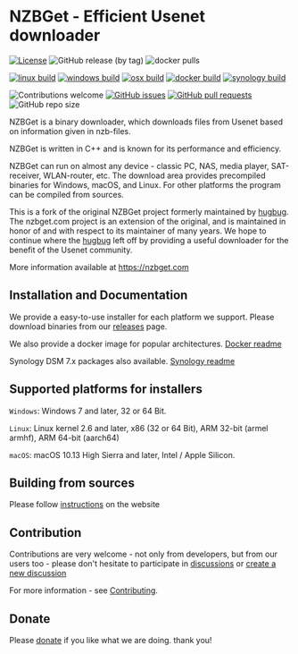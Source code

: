 # NZBGet - Efficient Usenet downloader #

[![License](https://img.shields.io/badge/license-GPL-blue.svg)](http://www.gnu.org/licenses/)
![GitHub release (by tag)](https://img.shields.io/github/downloads/nzbgetcom/nzbget/v22.0/total?label=v22.0)
![docker pulls](https://img.shields.io/docker/pulls/nzbgetcom/nzbget.svg)

[![linux build](https://github.com/nzbgetcom/nzbget/actions/workflows/linux.yml/badge.svg?branch=main)](https://github.com/nzbgetcom/nzbget/actions/workflows/linux.yml)
[![windows build](https://github.com/nzbgetcom/nzbget/actions/workflows/windows.yml/badge.svg?branch=main)](https://github.com/nzbgetcom/nzbget/actions/workflows/windows.yml)
[![osx build](https://github.com/nzbgetcom/nzbget/actions/workflows/osx.yml/badge.svg)](https://github.com/nzbgetcom/nzbget/actions/workflows/osx.yml)
[![docker build](https://github.com/nzbgetcom/nzbget/actions/workflows/docker.yml/badge.svg)](https://github.com/nzbgetcom/nzbget/actions/workflows/docker.yml)
[![synology build](https://github.com/nzbgetcom/nzbget/actions/workflows/synology.yml/badge.svg)](https://github.com/nzbgetcom/nzbget/actions/workflows/synology.yml)


![Contributions welcome](https://img.shields.io/badge/contributions-welcome-blue.svg)
[![GitHub issues](https://img.shields.io/github/issues/nzbgetcom/nzbget)](https://github.com/nzbgetcom/nzbget/issues)
[![GitHub pull requests](https://img.shields.io/github/issues-pr/nzbgetcom/nzbget)](https://github.com/nzbgetcom/nzbget/pulls)
![GitHub repo size](https://img.shields.io/github/repo-size/nzbgetcom/nzbget)


NZBGet is a binary downloader, which downloads files from Usenet
based on information given in nzb-files. 

NZBGet is written in C++ and is known for its performance and efficiency.

NZBGet can run on almost any device - classic PC, NAS, media player, SAT-receiver, WLAN-router, etc.
The download area provides precompiled binaries for Windows, macOS, and Linux. For other platforms the program can be compiled from sources.

This is a fork of the original NZBGet project formerly maintained by [hugbug](https://github.com/hugbug). The nzbget.com project is an extension of the original, and is maintained in honor of and with respect to its maintainer of many years.  We hope to continue where the [hugbug](https://github.com/hugbug) left off by providing a useful downloader for the benefit of the Usenet community.

More information available at https://nzbget.com 

## Installation and Documentation

We provide a easy-to-use installer for each platform we support.
Please download binaries from our [releases](https://github.com/nzbgetcom/nzbget/tags) page.

We also provide a docker image for popular architectures. [Docker readme](docker/README.md)

Synology DSM 7.x packages also available. [Synology readme](synology/README.md)

## Supported platforms for installers

`Windows`: Windows 7 and later, 32 or 64 Bit.

`Linux`: Linux kernel 2.6 and later, x86 (32 or 64 Bit), ARM 32-bit (armel armhf), ARM 64-bit (aarch64)

`macOS`: macOS 10.13 High Sierra and later, Intel / Apple Silicon.

## Building from sources

Please follow [instructions](https://nzbget.com/documentation/building-development-version/) on the website 

## Contribution

Contributions are very welcome - not only from developers, but from our users too - please don't hesitate to participate in [discussions](https://github.com/nzbgetcom/nzbget/discussions) or [create a new discussion](https://github.com/nzbgetcom/nzbget/discussions/new/choose) 

For more information - see [Contributing](CONTRIBUTING.md).

## Donate

Please [donate](https://nzbget.com/donate/) if you like what we are doing. thank you!

